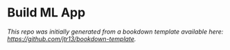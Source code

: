 # Build ML App



*This repo was initially generated from a bookdown template available here: https://github.com/jtr13/bookdown-template.*